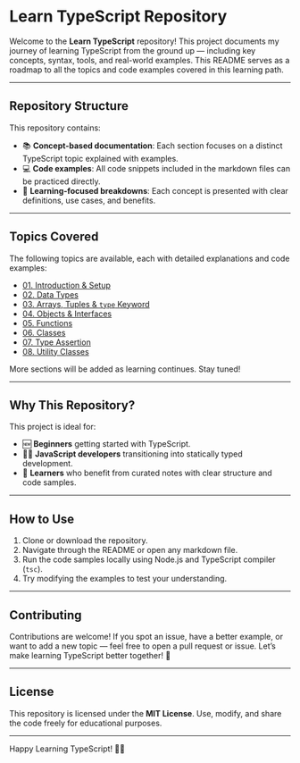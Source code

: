 # Learn TypeScript Repository

Welcome to the **Learn TypeScript** repository! This project documents my journey of learning TypeScript from the ground up — including key concepts, syntax, tools, and real-world examples. This README serves as a roadmap to all the topics and code examples covered in this learning path.

---

## Repository Structure

This repository contains:

- 📚 **Concept-based documentation**: Each section focuses on a distinct TypeScript topic explained with examples.
- 💻 **Code examples**: All code snippets included in the markdown files can be practiced directly.
- 🎯 **Learning-focused breakdowns**: Each concept is presented with clear definitions, use cases, and benefits.

---

## Topics Covered

The following topics are available, each with detailed explanations and code examples:

- [01. Introduction & Setup](./Intro.md)
- [02. Data Types](./DataTypes.md)
- [03. Arrays, Tuples & `type` Keyword](./Arrays.md)
- [04. Objects & Interfaces](./Objects.md)
- [05. Functions](./Functions.md)
- [06. Classes](./Classes.md)
- [07. Type Assertion](./TypeAssertion.md)
- [08. Utility Classes](./UtilityClasses.md)

More sections will be added as learning continues. Stay tuned!

---

## Why This Repository?

This project is ideal for:

- 🆕 **Beginners** getting started with TypeScript.
- 👨‍💻 **JavaScript developers** transitioning into statically typed development.
- 📖 **Learners** who benefit from curated notes with clear structure and code samples.

---

## How to Use

1. Clone or download the repository.
2. Navigate through the README or open any markdown file.
3. Run the code samples locally using Node.js and TypeScript compiler (`tsc`).
4. Try modifying the examples to test your understanding.

---

## Contributing

Contributions are welcome!
If you spot an issue, have a better example, or want to add a new topic — feel free to open a pull request or issue. Let’s make learning TypeScript better together! 🙌

---

## License

This repository is licensed under the **MIT License**.
Use, modify, and share the code freely for educational purposes.

---

Happy Learning TypeScript! 🚀✨
